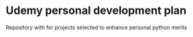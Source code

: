 # Udemy personal development plan
Repository with for projects selected to enhance personal python merits
